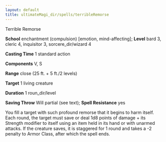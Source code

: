 ```yaml
---
layout: default
title: ultimateMagi_dir/spells/terribleRemorse
---
```

Terrible Remorse

**School** enchantment (compulsion) [emotion, mind-affecting]; **Level** bard 3, cleric 4, inquisitor 3, sorcere_dir/wizard 4

**Casting Time** 1 standard action

**Components** V, S

**Range** close (25 ft. + 5 ft./2 levels)

**Target** 1 living creature

**Duration** 1 roun_dir/level

**Saving Throw** Will partial (see text); **Spell Resistance** yes

You fill a target with such profound remorse that it begins to harm itself. Each round, the target must save or deal 1d8 points of damage + its Strength modifier to itself using an item held in its hand or with unarmed attacks. If the creature saves, it is staggered for 1 round and takes a -2 penalty to Armor Class, after which the spell ends.

